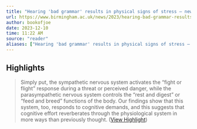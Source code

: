 ```yaml
---
title: "Hearing 'bad grammar' results in physical signs of stress – new study reveals"
url: https://www.birmingham.ac.uk/news/2023/hearing-bad-grammar-results-in-physical-signs-of-stress-new-study-reveals
author: bookofjoe
date: 2023-12-10
time: 11:22 AM
source: "reader"
aliases: ["Hearing 'bad grammar' results in physical signs of stress – new study reveals"]
---
```

## Highlights
> Simply put, the sympathetic nervous system activates the “fight or flight” response during a threat or perceived danger, while the parasympathetic nervous system controls the “rest and digest” or “feed and breed” functions of the body. Our findings show that this system, too, responds to cognitive demands, and this suggests that cognitive effort reverberates through the physiological system in more ways than previously thought. ([View Highlight](https://read.readwise.io/read/01heq0ybaxbpdxejgvthwpt9pb))

